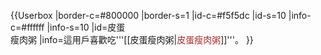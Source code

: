 {{Userbox
|border-c=#800000
|border-s=1
|id-c=#f5f5dc
|id-s=10
|info-c=#ffffff
|info-s=10
|id=皮蛋<br>瘦肉粥
|info=這用戶喜歡吃'''[[皮蛋瘦肉粥|<span style="color:brown;">皮蛋瘦肉粥</span>]]'''。
}}